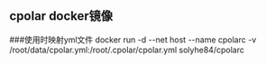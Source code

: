 ## cpolar docker镜像
###使用时映射yml文件
docker run -d --net host --name cpolarc -v /root/data/cpolar.yml:/root/.cpolar/cpolar.yml solyhe84/cpolarc

